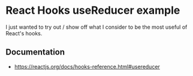 # React Hooks useReducer example

I just wanted to try out / show off what I consider to be the most useful of
React's hooks.

## Documentation
- https://reactjs.org/docs/hooks-reference.html#usereducer
